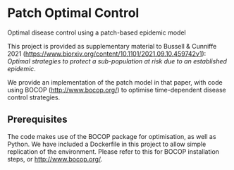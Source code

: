 # Patch Optimal Control
Optimal disease control using a patch-based epidemic model

This project is provided as supplementary material to Bussell & Cunniffe 2021 (https://www.biorxiv.org/content/10.1101/2021.09.10.459742v1): *Optimal strategies to protect a sub-population at risk due to an established epidemic*.

We provide an implementation of the patch model in that paper, with code using BOCOP (http://www.bocop.org/) to optimise time-dependent disease control strategies.

## Prerequisites
The code makes use of the BOCOP package for optimisation, as well as Python. We have included a Dockerfile in this project to allow simple replication of the environment. Please refer to this for BOCOP installation steps, or http://www.bocop.org/.
